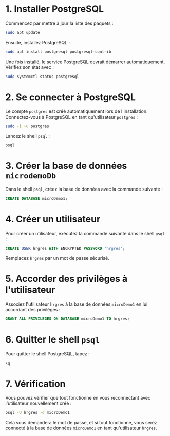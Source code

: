 # 1. Installer PostgreSQL

Commencez par mettre à jour la liste des paquets :

```bash
sudo apt update
```

Ensuite, installez PostgreSQL :

```bash
sudo apt install postgresql postgresql-contrib
```

Une fois installé, le service PostgreSQL devrait démarrer automatiquement. Vérifiez son état avec :

```bash
sudo systemctl status postgresql
```

# 2. Se connecter à PostgreSQL

Le compte `postgres` est créé automatiquement lors de l'installation. Connectez-vous à PostgreSQL en tant qu'utilisateur `postgres` :

```bash
sudo -i -u postgres
```

Lancez le shell `psql` :

```bash
psql
```

# 3. Créer la base de données `microdemoDb`

Dans le shell `psql`, créez la base de données avec la commande suivante :

```sql
CREATE DATABASE microDemo1;
```

# 4. Créer un utilisateur

Pour créer un utilisateur, exécutez la commande suivante dans le shell `psql` :

```sql
CREATE USER hrgres WITH ENCRYPTED PASSWORD 'hrgres';
```

Remplacez `hrgres` par un mot de passe sécurisé.

# 5. Accorder des privilèges à l'utilisateur

Associez l'utilisateur `hrgres` à la base de données `microDemo1` en lui accordant des privilèges :

```sql
GRANT ALL PRIVILEGES ON DATABASE microDemo1 TO hrgres;
```

# 6. Quitter le shell `psql`

Pour quitter le shell PostgreSQL, tapez :

```bash
\q
```

# 7. Vérification

Vous pouvez vérifier que tout fonctionne en vous reconnectant avec l'utilisateur nouvellement créé :

```bash
psql -U hrgres -d microDemo1
```

Cela vous demandera le mot de passe, et si tout fonctionne, vous serez connecté à la base de données `microDemo1` en tant qu'utilisateur `hrgres`.


